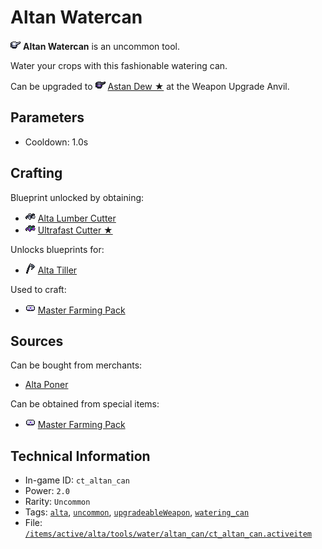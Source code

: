 # Altan Watercan

<img src="https://raw.githubusercontent.com/Ceterai/Enternia/main/items/active/alta/tools/water/altan_can/icon.png" alt="Altan Watercan icon" loading="lazy" height="16px" width="auto" /> **Altan Watercan** is an uncommon tool.

Water your crops with this fashionable watering can.

Can be upgraded to <img src="https://raw.githubusercontent.com/Ceterai/Enternia/main/items/active/alta/tools/water/altan_can/icon_upg.png" alt="Astan Dew ★ icon" loading="lazy" height="16px" width="auto" /> [Astan Dew ★](https://ceterai.github.io/MyEnternia/Wiki/AstanDew) at the Weapon Upgrade Anvil.

## Parameters

- Cooldown: 1.0s

## Crafting

Blueprint unlocked by obtaining:

- <img src="https://raw.githubusercontent.com/Ceterai/Enternia/main/items/active/alta/tools/cut/lumber_cutter/icon.png" alt="Alta Lumber Cutter icon" loading="lazy" height="16px" width="auto" /> [Alta Lumber Cutter](https://ceterai.github.io/MyEnternia/Wiki/AltaLumberCutter)
- <img src="https://raw.githubusercontent.com/Ceterai/Enternia/main/items/active/alta/tools/cut/lumber_cutter/icon_upg.png" alt="Ultrafast Cutter ★ icon" loading="lazy" height="16px" width="auto" /> [Ultrafast Cutter ★](https://ceterai.github.io/MyEnternia/Wiki/UltrafastCutter)

Unlocks blueprints for:

- <img src="https://raw.githubusercontent.com/Ceterai/Enternia/main/items/active/alta/tools/till/tiller/icon.png" alt="Alta Tiller icon" loading="lazy" height="16px" width="auto" /> [Alta Tiller](https://ceterai.github.io/MyEnternia/Wiki/AltaTiller)

Used to craft:

- <img src="https://raw.githubusercontent.com/Ceterai/Enternia/main/items/active/alta/packs/master/farming.png" alt="Master Farming Pack icon" loading="lazy" height="16px" width="auto" /> [Master Farming Pack](https://ceterai.github.io/MyEnternia/Wiki/MasterFarmingPack)

## Sources

Can be bought from merchants:

- [Alta Poner](https://ceterai.github.io/MyEnternia/Wiki/AltaPoner)

Can be obtained from special items:

- <img src="https://raw.githubusercontent.com/Ceterai/Enternia/main/items/active/alta/packs/master/farming.png" alt="Master Farming Pack icon" loading="lazy" height="16px" width="auto" /> [Master Farming Pack](https://ceterai.github.io/MyEnternia/Wiki/MasterFarmingPack)

## Technical Information

- In-game ID: `ct_altan_can`
- Power: `2.0`
- Rarity: `Uncommon`
- Tags: [`alta`](https://ceterai.github.io/MyEnternia/Wiki/Tags/Alta), [`uncommon`](https://ceterai.github.io/MyEnternia/Wiki/Tags/Uncommon), [`upgradeableWeapon`](https://ceterai.github.io/MyEnternia/Wiki/Tags/UpgradeableWeapon), [`watering_can`](https://ceterai.github.io/MyEnternia/Wiki/Tags/WateringCan)
- File: [`/items/active/alta/tools/water/altan_can/ct_altan_can.activeitem`](https://github.com/Ceterai/Enternia/blob/main/items/active/alta/tools/water/altan_can/ct_altan_can.activeitem)
